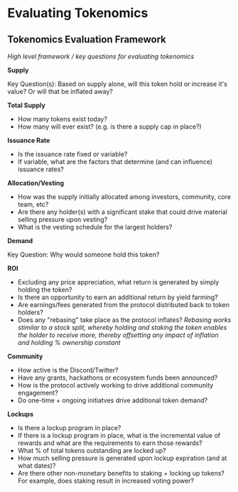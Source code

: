 # Evaluating Tokenomics

## Tokenomics Evaluation Framework
_High level framework / key questions for evaluating tokenomics_

**Supply**

Key Question(s): Based on supply alone, will this token hold or increase it's value? Or will that be inflated away?

**Total Supply**
- How many tokens exist today?
- How many will ever exist? (e.g. is there a supply cap in place?)

**Issuance Rate**
- Is the issuance rate fixed or variable?
- If variable, what are the factors that determine (and can influence) issuance rates?

**Allocation/Vesting**
- How was the supply initially allocated among investors, community, core team, etc?
- Are there any holder(s) with a significant stake that could drive material selling pressure upon vesting?
- What is the vesting schedule for the largest holders?

**Demand**

Key Question: Why would someone hold this token?

**ROI**
- Excluding any price appreciation, what return is generated by simply holding the token?
- Is there an opportunity to earn an additional return by yield farming?
- Are earnings/fees generated from the protocol distributed back to token holders?
- Does any "rebasing" take place as the protocol inflates?
  _Rebasing works stimilar to a stock split, whereby holding and staking the token enables the holder to receive more, thereby offsetting any impact of inflation and holding % ownership constant_

**Community**
- How active is the Discord/Twitter?
- Have any grants, hackathons or ecosystem funds been announced?
- How is the protocol actively working to drive additional community engagement?
- Do one-time + ongoing initiatves drive additional token demand?

**Lockups**
- Is there a lockup program in place?
- If there is a lockup program in place, what is the incremental value of rewards and what are the requirements to earn those rewards?
- What % of total tokens outstanding are locked up?
- How much selling pressure is generated upon lockup expiration (and at what dates)?
- Are there other non-monetary benefits to staking + locking up tokens? For example, does staking result in increased voting power?
